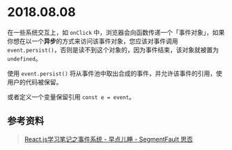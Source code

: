 # 2018.08.08

在一些系统交互上，如 `onClick` 中，浏览器会向函数传递一个「事件对象」，如果你想在以一个**异步**的方式来访问该事件对象，您应该对事件调用 `event.persist()`，否则是读不到这个对象的，因为事件结束，该对象就被置为 `undefined`。

使用 `event.persist()` 将从事件池中取出合成的事件，并允许该事件的引用，使用户的代码被保留。

或者定义一个变量保留引用 `const e = event`。

## 参考资料

> [React.js学习笔记之事件系统 - 早点儿睡 - SegmentFault 思否](https://segmentfault.com/a/1190000004642694#articleHeader4)